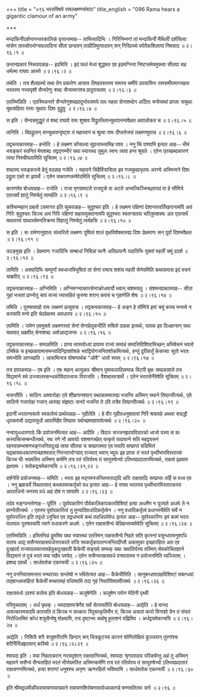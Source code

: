 +++
title = "०९६ भरतविषये रामलक्ष्मणसंवादः"
title_english = "096 Rama hears a gigantic clamour of an army"

+++


मन्दाकिनीदर्शनानन्तरकालिकं वृत्तान्तमाह-- तामित्यादिभिः । गिरिनिम्नगां
तां मन्दाकिनीं मैथिलीं दर्शयित्वा मांसेन तापसोपभोग्यफलादिना सीतां
छन्दयन् तत्प्रीतिमुत्पादयन् सन् गिरिप्रस्थे पर्वतैकशिलायां निषसाद  ॥ 
२।९६।१  ॥   

  

छन्दनप्रकारं निरूपयन्नाह-- इदमिति । इदं फलं मेध्यं शुद्धमत एव इदमग्निना
निष्टप्तमेवमुक्त्वा सीतया सह धर्मत्मा राघवः आस्ते  ॥  २।९६।२  ॥   

  

तथेति । तत्र शैलप्रस्थे तथा तेन प्रकारेण आसतः तिष्ठतस्तस्य रामस्य समीपे
उपयायिनः रामसमीपमागच्छतः भरतस्य नभस्पृशौ सैन्यरेणुः शब्दः सैन्यस्वनश्च
प्रादुरास्ताम्  ॥  २।९६।३  ॥   

  

एतस्मिन्निति । एतस्मिन्नन्तरे सैन्यरेणुशब्दप्रादुर्भावसमये ततः महता
सेनाशब्देन अर्दिताः मनोव्यथां प्राप्ताः सयूथाः यूथसहिताः मत्ताः यूथपाः
दिशः दुद्रुवुः  ॥  २।९६।४  ॥   

  

स इति । सैन्यसमुद्धूतं तं शब्दं राघवो रामः शुश्राव
विद्रुताँस्तान्यूथपानन्ववैक्षत अवालोकत च  ॥  २।९६।५  ॥   

  

तानिति । विप्रद्रुतान् तान्यूथपान्दृष्ट्वा तं महास्वनं च श्रुत्वा रामः
दीप्ततेजसं लक्ष्मणमुवाच  ॥  २।९६।६  ॥   

  

तद्वचनाकारमाह-- हन्तेति । हे लक्ष्मण कौसल्या सुप्रजास्त्वमिह पश्य । ननु
किं पश्यामि इत्यत आह-- भीमं भयङ्करं स्तनितं मेघशब्दः तद्वद्गम्भीरं यथा
स्यात्तथा तुमुलः स्वनः त्वया हन्त श्रूयते । एतेन एतच्छब्दकारणं त्वया
निश्चीयतामिति सूचितम्  ॥  २।९६।७  ॥   

  

शब्दस्य भयङ्करत्वे हेतुं वदन्नाह गजेति । महावने सिंहैर्वित्रासिता इव
गजयूथप्रभृतयः अरण्ये अस्मिन्वने दिशः प्रद्रुता एको वा इवार्थे । एतेन
सकारणकमेवेदमिति सूचितम्  ॥  २।९६।८  ॥   

  

कारणमेव बोधयन्नाह-- राजेति । राजा मृगयामटते राजपुत्रो वा अटते
अन्यत्किञ्चिच्छ्वापदं वा हे सौमित्रे एतत्सर्वं ज्ञातुं निश्चेतुं
त्वमर्हति  ॥  २।९६।९  ॥   

  

कश्चिन्महान् प्रबलो ऽयमागत इति सूचयन्नाह-- सुदुश्चर इति । हे लक्ष्मण
पक्षिणां देशान्तरवर्तिखगानामपि अयं गिरिः सुदुश्चरः किञ्च अयं गिरिः
पक्षिणां सहाययुक्तानामपि सुदुश्चरः स्वतन्त्रतया चरितुमशक्यः अत एतत्सर्वं
यथातत्त्वं याथार्थ्यमनतिक्रम्य विज्ञातुं निश्चेतुं त्वर्महसि  ॥  २।९६।१०
 ॥   

  

स इति । सः रामेणानुज्ञातः संत्वरितो लक्ष्मणः पुष्पितं शालं
वृक्षविशेषमारुह्य दिशः प्रेक्षमाणः सन् पूर्वां दिशमवैक्षत  ॥  २।९६।११
 ॥   

  

उदङ्मुख इति । प्रेक्षमाणः गजादिभिः सम्बाधां निबिडां यत्नैः अतिप्रयत्नैः
पदातिभिः युक्तां महतीं चमूं ददर्श  ॥  २।९६।१२  ॥   

  

तामिति । अश्वादिभिः सम्पूर्णां रथध्वजविभूषितां तां सेनां रामाय शशंस महती
सेनेयमिति कथयामास इदं वचनं चाब्रवीत्  ॥  २।९६।१३  ॥   

  

तद्वचनाकारमाह-- अग्निमिति । अग्निमग्न्याकारसेनाक्रोधमार्यो भवान् संशमयतु
। संशमनप्रकारमाह-- सीता गुहां भजतां प्राप्नोतु चापं सज्यं ज्यासहितं
कुरुष्व शरान् कवचं च गृहाणेति शेषः  ॥  २।९६।१४  ॥   

  

तमिति । पुरुषव्याघ्रो रामः लक्ष्मणं प्रत्युवाच । तद्वचनाकारमाह-- हे अङ्ग
हे सौमित्रे इमां चमूं कस्य मन्यसे न कस्यापि मन्ये इति चेदवेक्षस्व अवधारय
 ॥  २।९६।१५  ॥   

  

एवमिति । रामेण एवमुक्तो लक्ष्मणस्तां सेनां सेनाहेतुकभीतिं रुषितो दाहक
इत्यर्थः, पावक इव दिधक्षन्सन् यथा यथावत् अब्रवीत् सेनाशब्दः
अर्शआद्यजन्तः  ॥  २।९६।१६  ॥   

  

तद्वचनाकारमाह-- सम्पन्नमिति । प्राप्य त्वामयोध्यां प्रापय्य राज्यं
सम्पन्नं सम्पत्तिविशिष्टमिच्छन् अभिषेचनं भवतो ऽभिषेकं च
इच्छन्नावामासमन्तादिन्द्रियशोषकं भवद्वियोगजनितशोकमित्यर्थः, हन्तुं
दूरीकर्तुं केकय्याः सुतो भरतः समभ्येति आगच्छति । आवामित्यत्र शोषणार्थक
"ओवै" धातो रूपम्  ॥  २।९६।१७  ॥   

  

तत्र ज्ञापकमाह-- एष इति । एषः महान् अत्युन्नतः श्रीमान्
पुष्पफलादिसम्पन्नः विटपी वृक्षः सम्प्रकाशते तत्र विद्यमाने रथे
उज्ज्वलस्कन्धकोविदारध्वजः विराजति । वैशब्दस्तत्रार्थे । एतेन
भरतसेनैवेषेति सूचितम्  ॥  २।९६।१८  ॥   

  

भजन्तीति । सादिनः अश्वारोहाः एते शीघ्रगानश्वान् यथाकाममारुह्य भजन्ति
अस्मिन् स्थाने तिष्ठन्तीत्यर्थः, एते सादिनो गजारोहा गजान् आरुह्य
संहृष्टाः सन्तो भजन्ति ते ऽपि तत्रैव तिष्ठन्तीत्यर्थः  ॥  २।९६।१९  ॥   

  

इदानीं भरतान्यसत्वे स्वकर्तव्यं प्रार्थयन्नाह-- गृहीतेति । हे वीर
गृहीतधनुषावावां गिरिं श्रयावहे अथवा सन्नद्धौ धृतकवचौ उद्यतायुधौ आवामिहैव
तिष्ठावः यथेच्छमाज्ञापयेत्यर्थः  ॥  २।९६।२०  ॥   

  

नन्वायुधधारणादेः किं प्रयोजनमित्यत आह-- अपीति । विदारः सज्जनहृदयविदारको
ध्वजो यस्य स कः कस्यचित्सम्बन्धीत्यर्थः, रथः रणे नौ आवयोः वशमागच्छेत्
यत्कृते यत्प्रयत्ने सति महद्व्यसनं रहस्यसम्भाषणभङ्गजनितदुःखं त्वया सीतया
च सम्प्राप्तमत एव मयापि सम्प्राप्तं यन्निमित्तं
यद्राक्षसवधकारणाच्छाश्वतात् निरन्तरभोग्यात् राज्यात् भवान् च्युतः इह
प्राप्तः तं भरतं पृथ्वीभारविस्तारकं किञ्च भीः भयमस्ति अस्मिन् कर्मणि
तत्र रतं रतिर्यस्य तं सत्पुरुषेभ्यो ऽतिभयप्रदातारमित्यर्थः, राक्षसं
द्रक्ष्याम द्रक्ष्यामः । श्लोकद्वयमेकान्वयि  ॥  २।९६।२१,२२  ॥   

  

दर्शनेति प्रयोजनमाह-- समिति । भरतः इह मद्गमनजनितभाराद्यदि अरिः
राक्षसादिः सम्प्राप्तः तर्हि स वध्य एव । ननु ब्रह्मचर्ये स्थितत्वात्
कथमस्मत्कर्तृको वध इत्यत आह-- हे राघव भरतस्य पृथ्वीभारविस्तारकस्य
अपराधिनो जनस्य वधे अहं दोषं न पश्यामि  ॥  २।९६।२३  ॥   

  

तदेव भङ्ग्यन्तरेणाह-- पूर्वेति । पूर्वापकारिणं पौर्वकालिकापकारविशिष्टं
हत्वा अधर्मेण न युज्यते अधर्मः ते न प्राप्नोतीत्यर्थः । एतस्य
पूर्वापकारित्वं तु मुन्यादिवधादिकर्तृत्वेन । ननु वधादिकर्तृत्वं
प्रधानस्यैवेति सर्वे न पूर्वापराधिन इति तद्वधो ऽनुचित एव तद्वधाभावे कथं
तदधिपतेर्वधः इत्यत आह-- पूर्वापकारिणः इमं कामं भरतः पालयतः पुरुषस्यापि
त्यागे वधाकरणे अधर्मः । एतेन राक्षससैन्यं चेन्निहन्तव्यमेवेति सूचितम्  ॥ 
२।९६।२४  ॥   

  

एतस्मिन्निति । हस्तिभिन्नं द्रुममिव यथा स्यात्तथा एतस्मिन् राक्षससैन्ये
निहते सति कृत्स्नां वसुन्धरामनुशाधि पालय अद्य ससैन्यराक्षसवधोत्तरकाले
राजि स्वकर्तृकपालनजनितदीप्तौ अकामुका इच्छारहिता अत एव दुःखार्ता
राज्यपालकाभावहेतुकदुःखवती कैकेयी सङ्ख्ये सम्यक् ख्याः ख्यातिर्यस्य
तस्मिन् सेवकोचितज्ञाने विद्यमानं तं पुत्रं भरतं मया सहैव पश्येत् । एतेन
ससैन्यराक्षसवधे वनवासस्य न प्रयोजनमिति व्यञ्जितम् । हशब्द एवार्थे ।
सार्धश्लोक एकान्वयी  ॥  २।९६।२५  ॥   

  

ननु वननिवासमन्तरा मन्थरायाः सन्तोषो न भवितेत्यत आह-- कैकेयीमिति ।
सानुबन्धामाग्रहविशिष्टां सबान्धवां तद्बान्धवसहितां कैकेयीं मन्थरामहं
वधिष्यामि तदा गृहं निवर्तयिष्यामीत्यर्थः  ॥  २।९६।२६  ॥   

  

राक्षसवधो ऽवश्यं कर्तव्य इति बोधयन्नाह-- कलुषेणेति । कलुषेण पापेन मेदिनी
पृथ्वी  

परिमुच्यताम् । अर्धं पृथक् । भवदाज्ञामात्रेणैव सर्वं सेत्स्यतीति
बोधयन्नाह-- अद्येति । हे मानद असत्कारमसदपि कारयति तं किञ्च न सत्कारः
रिपुसत्कृतिर्येन तं, किञ्च असतां कारो विनाशो येन तं संयतं निरोधितमिमं
क्रोधं शत्रुसैन्येषु मोक्ष्यामि, तत्र दृष्टान्तः कक्षेषु हुताशनं
वह्निमिव । अर्धद्वयमेकान्वयि  ॥  २।९६।२७  ॥   

  

अद्येति । निशितैः शरैः शत्रुशरीराणि छिन्दन् सन् चित्रकूटस्य काननं
शोणितोक्षितं कुञ्जरान् तुरगांश्च शरैर्निर्भिन्नहृदयान् करिष्ये  ॥ 
२।९६।२८२९  ॥   

  

श्वापदा इति । मया निहतान्नरान् नरसदृशान् राक्षसानित्यर्थः, श्वापदाः
श्रृगालादयः परिकर्षन्तु अहं तु अस्मिन् महावने ससैन्यं सैन्यसहितं भरतं
भीर्भयमस्ति अस्मिन्कर्मणि तत्र रतं रतिर्यस्य तं सत्पुरुषेभ्यो
ऽतिभयप्रदातारं राक्षसगणमित्यर्थः, हत्वा शराणां धनुषश्च अनृणः ऋणरहितो
भविष्यामि । सार्धश्लोक एकान्वयी  ॥  २।९६।३०  ॥   

  

इति श्रीमद्वाल्मीकीयरामायणव्याख्याने रामायणशिरोमणावयोध्याकाण्डे
षण्णवतितमः सर्गः  ॥  २।९६  ॥   

  

  


